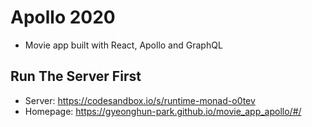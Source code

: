 # Apollo 2020

- Movie app built with React, Apollo and GraphQL

## Run The Server First

- Server: https://codesandbox.io/s/runtime-monad-o0tev
- Homepage: https://gyeonghun-park.github.io/movie_app_apollo/#/
